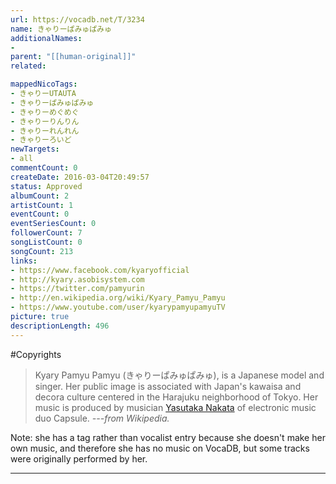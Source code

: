 ```yaml
---
url: https://vocadb.net/T/3234
name: きゃりーぱみゅぱみゅ
additionalNames: 
- 
parent: "[[human-original]]"
related:

mappedNicoTags:
- きゃりーUTAUTA
- きゃりーぱみゅぱみゅ
- きゃりーめぐめぐ
- きゃりーりんりん
- きゃりーれんれん
- きゃりーろいど
newTargets:
- all
commentCount: 0
createDate: 2016-03-04T20:49:57
status: Approved
albumCount: 2
artistCount: 1
eventCount: 0
eventSeriesCount: 0
followerCount: 7
songListCount: 0
songCount: 213
links: 
- https://www.facebook.com/kyaryofficial
- http://kyary.asobisystem.com
- https://twitter.com/pamyurin
- http://en.wikipedia.org/wiki/Kyary_Pamyu_Pamyu
- https://www.youtube.com/user/kyarypamyupamyuTV
picture: true
descriptionLength: 496
---
```


#Copyrights

>Kyary Pamyu Pamyu (きゃりーぱみゅぱみゅ), is a Japanese model and singer. Her public image is associated with Japan's kawaisa and decora culture centered in the Harajuku neighborhood of Tokyo. Her music is produced by musician [Yasutaka Nakata](http://vocadb.net/Ar/588) of electronic music duo Capsule. 
*---from Wikipedia.*

Note: she has a tag rather than vocalist entry because she doesn't make her own music, and therefore she has no music on VocaDB, but some tracks were originally performed by her.

---

